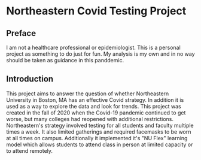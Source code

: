 # Northeastern Covid Testing Project

## Preface
I am not a healthcare professional or epidemiologist. This is a personal project as something to do just for fun. My analysis is my own and in no way should be taken as guidance in this panddemic.

## Introduction
This project aims to answer the question of whether Northeastern University in Boston, MA has an effective Covid strategy. In addition it is used as a way to explore the data and look for trends. This project was created in the fall of 2020 when the Covid-19 pandemic continued to get worse, but many colleges had reopened with additional restrictions. Northeastern's strategy involved testing for all students and faculty multiple times a week. It also limited gatherings and required facemasks to be worn at all times on campus. Additionally it implemented it's "NU Flex" learning model which allows students to attend class in person at limited capacity or to attend remotely.
